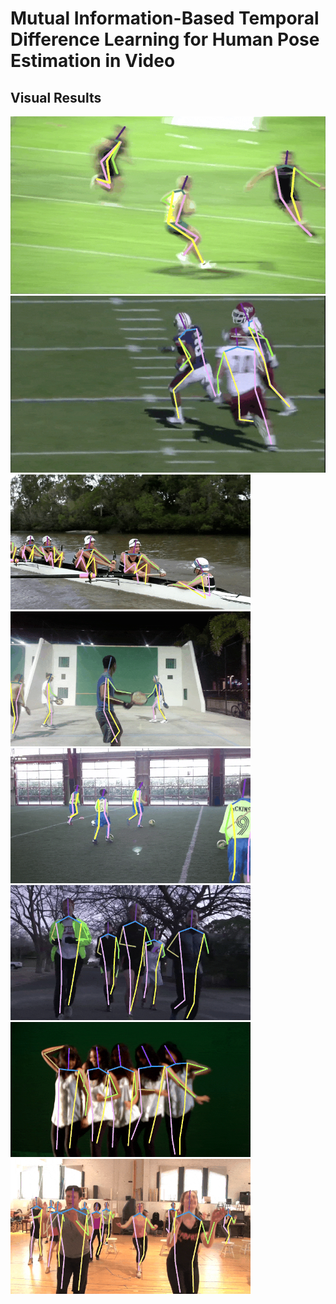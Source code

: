 # Mutual Information-Based Temporal Difference Learning for Human Pose Estimation in Video
## Visual Results
<img src="docs/reshape3.gif" alt="result" style="zoom:80%;" /> <img src="docs/reshape4.gif" alt="result" style="zoom:80%;" />
<img src="docs/reshape5.gif" alt="result" style="zoom:60%;" /> <img src="docs/reshape6.gif" alt="result" style="zoom:60%;" /> 
<img src="docs/reshape7.gif" alt="result" style="zoom:60%;" /> <img src="docs/reshape8.gif" alt="result" style="zoom:60%;" />
<img src="docs/reshape9.gif" alt="result" style="zoom:60%;" /> <img src="docs/reshape11.gif" alt="result" style="zoom:60%;" />
